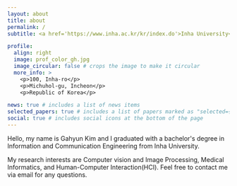 ```yaml
---
layout: about
title: about
permalink: /
subtitle: <a href='https://www.inha.ac.kr/kr/index.do'>Inha University</a>, B.S. in Information and Communication Engineering

profile:
  align: right
  image: prof_color_gh.jpg
  image_circular: false # crops the image to make it circular
  more_info: >
    <p>100, Inha-ro</p>
    <p>Michuhol-gu, Incheon</p>
    <p>Republic of Korea</p>

news: true # includes a list of news items
selected_papers: true # includes a list of papers marked as "selected={true}"
social: true # includes social icons at the bottom of the page
---
```


Hello, my name is Gahyun Kim and I graduated with a bachelor's degree in Information and Communication Engineering from Inha University.

My research interests are Computer vision and Image Processing, Medical Informatics, and Human-Computer Interaction(HCI). Feel free to contact me via email for any questions.
